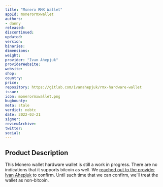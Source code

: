 ```yaml
---
title: "Monero RMX Wallet"
appId: monerormxwallet
authors:
- danny
released: 
discontinued: 
updated: 
version: 
binaries: 
dimensions: 
weight: 
provider: "Ivan Ahepjuk"
providerWebsite: 
website: 
shop: 
country: 
price: 
repository: https://gitlab.com/ivanahepjuk/rmx-hardware-wallet
issue: 
icon: monerormxwallet.png
bugbounty: 
meta: stale
verdict: nobtc
date: 2022-03-21
signer: 
reviewArchive: 
twitter: 
social: 
---
```


## Product Description

This Monero wallet hardware wallet is still a work in progress. There are no indications that it supports bitcoin as well. We [reached out to the provider Ivan Ahepjuk](https://twitter.com/BitcoinWalletz/status/1505780601869434881) to confirm. Until such time that we can confirm, we'll treat the wallet as non-bitcoin. 